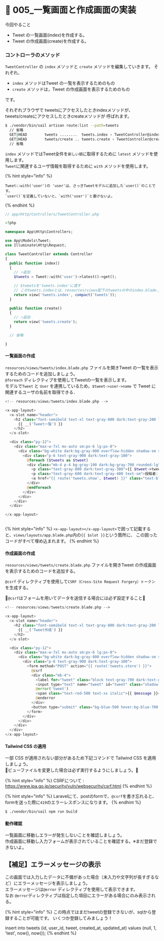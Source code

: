 # 🐔 005\_一覧画面と作成画面の実装

今回やること

* Tweet の一覧画面(index)を作成する。
* Tweet の作成画面(create)を作成する。

### コントローラのメソッド

`TweetController` の `index` メソッドと `create` メソッドを編集していきます。 それぞれ、

* `index` メソッドはTweet の一覧を表示するためのもの
* `create` メソッドは，Tweet の作成画面を表示するためのもの

です。

それぞれブラウザで
tweetsにアクセスしたときindexメソッドが、
tweets/createにアクセスしたときcreateメソッドが
呼ばれます。

```bash
$ ./vendor/bin/sail artisan route:list --path=tweets
  // 省略
  GET|HEAD        tweets ........  tweets.index › TweetController@index
  GET|HEAD        tweets/create .. tweets.create › TweetController@create
  // 省略
```
                                    



`index` メソッドではTweet全件を`新しい順`に取得するために `latest` メソッドを使用します。
<br>
`Tweet`に関連するユーザ情報を取得するために `with` メソッドを使用します。

{% hint style="info" %}
```
Tweet::with('user')の 'user'は、さっきTweetモデルに追加した`user()`のことです。
`user()`を定義していないと、`with('user')`と書けないよ。
```
{% endhint %}

```php
// app/Http/Controllers/TweetController.php

<?php

namespace App\Http\Controllers;

use App\Models\Tweet;
use Illuminate\Http\Request;

class TweetController extends Controller
{
  public function index()
  {
    // ⭐️追加
    $tweets = Tweet::with('user')->latest()->get();

    // $tweetsを'tweets.index'に渡す
    // このtweets.indexとは、resources/views配下のtweetsの中のindex.blade.phpを指すよ。
    return view('tweets.index', compact('tweets'));
  }

  public function create()
  {
    // ⭐️追加
    return view('tweets.create');
  }

  // 省略

}

```

#### 一覧画面の作成

`resources/views/tweets/index.blade.php` ファイルを開きTweet の一覧を表示するためのコードを追加しましょう。
<br>
`@foreach` ディレクティブを使用してTweetの一覧を表示します。
<br>
モデルで`Tweet` と `User` を連携しているため，`$tweet->user->name` で Tweet に関連するユーザの名前を取得できる．

```php
<!-- resources/views/tweets/index.blade.php -->

<x-app-layout>
  <x-slot name="header">
    <h2 class="font-semibold text-xl text-gray-800 dark:text-gray-200 leading-tight">
      {{ __('Tweet一覧') }}
    </h2>
  </x-slot>

  <div class="py-12">
    <div class="max-w-7xl mx-auto sm:px-6 lg:px-8">
      <div class="bg-white dark:bg-gray-800 overflow-hidden shadow-sm sm:rounded-lg">
        <div class="p-6 text-gray-900 dark:text-gray-100">
          @foreach ($tweets as $tweet)
          <div class="mb-4 p-4 bg-gray-100 dark:bg-gray-700 rounded-lg">
            <p class="text-gray-800 dark:text-gray-300">{{ $tweet->tweet }}</p>
            <p class="text-gray-600 dark:text-gray-400 text-sm">投稿者: {{ $tweet->user->name }}</p>
            <a href="{{ route('tweets.show', $tweet) }}" class="text-blue-500 hover:text-blue-700">詳細を見る</a>
          </div>
          @endforeach
        </div>
      </div>
    </div>
  </div>

</x-app-layout>



```

{% hint style="info" %}
`<x-app-layout></x-app-layout>`で囲って記載すると、`views/layouts/app.blade.php`内の`{{ $slot }}`という箇所に、 この囲ったコードがすべて埋め込まれます。
{% endhint %}

#### 作成画面の作成

`resources/views/tweets/create.blade.php` ファイルを開きTweet の作成画面を表示するためのコードを追加する。&#x20;

`@csrf` ディレクティブを使用して`CSRF（Cross-Site Request Forgery）トークン`を生成する。

👹`@csrf`はフォームを用いてデータを送信する場合には必ず設定すること👹

```php
<!-- resources/views/tweets/create.blade.php -->

<x-app-layout>
  <x-slot name="header">
    <h2 class="font-semibold text-xl text-gray-800 dark:text-gray-200 leading-tight">
      {{ __('Tweet作成') }}
    </h2>
  </x-slot>

  <div class="py-12">
    <div class="max-w-7xl mx-auto sm:px-6 lg:px-8">
      <div class="bg-white dark:bg-gray-800 overflow-hidden shadow-sm sm:rounded-lg">
        <div class="p-6 text-gray-900 dark:text-gray-100">
          <form method="POST" action="{{ route('tweets.store') }}">
            @csrf
            <div class="mb-4">
              <label for="tweet" class="block text-gray-700 dark:text-gray-300 text-sm font-bold mb-2">Tweet</label>
              <input type="text" name="tweet" id="tweet" class="shadow appearance-none border rounded w-full py-2 px-3 text-gray-700 dark:text-gray-300 dark:bg-gray-700 leading-tight focus:outline-none focus:shadow-outline">
              @error('tweet')
              <span class="text-red-500 text-xs italic">{{ $message }}</span>
              @enderror
            </div>
            <button type="submit" class="bg-blue-500 hover:bg-blue-700 text-white font-bold py-2 px-4 rounded focus:outline-none focus:shadow-outline">Tweet</button>
          </form>
        </div>
      </div>
    </div>
  </div>
</x-app-layout>

```

#### Tailwind CSS の適用

一部 CSS が適用されない部分があるため下記コマンドで Tailwind CSS を適用しましょう。
<br>
👹ビューファイルを変更した場合は必ず実行するようにしましょう。👹


{% hint style="info" %}
CSRFについて : https://www.ipa.go.jp/security/vuln/websecurity/csrf.html
{% endhint %}

{% hint style="info" %}
Laravelにて、postのformで、`@csrf`を書き忘れると、formを送った際に`419`のエラーレスポンスになります。
{% endhint %}



```bash
$ ./vendor/bin/sail npm run build
```

#### 動作確認

一覧画面に移動しエラーが発生しないことを確認しましょう。
<br>
作成画面に移動し入力フォームが表示されていることを確認する。※まだ登録できないよ。

## 【補足】エラーメッセージの表示

この画面では入力したデータに不備があった場合（未入力や文字列が長すぎるなど）にエラーメッセージを表示しましょう。
<br>
エラーメッセージは`@error` ディレクティブを使用して表示できます。
<br>
なお `@error`ディレクティブは指定した項目にエラーがある場合にのみ表示される。

{% hint style="info" %}
この時点ではまだtweetの登録できないが、sqlから登録することが可能です。
いくつか登録してみましょう！

insert into tweets (id, user\_id, tweet, created\_at, updated\_at) values (null, 1, 'test', now(), now());
{% endhint %}

&#x20;
